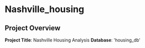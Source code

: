 # Nashville_housing

## Project Overview

**Project Title**: Nashville Housing Analysis
**Database**: 'housing_db'

